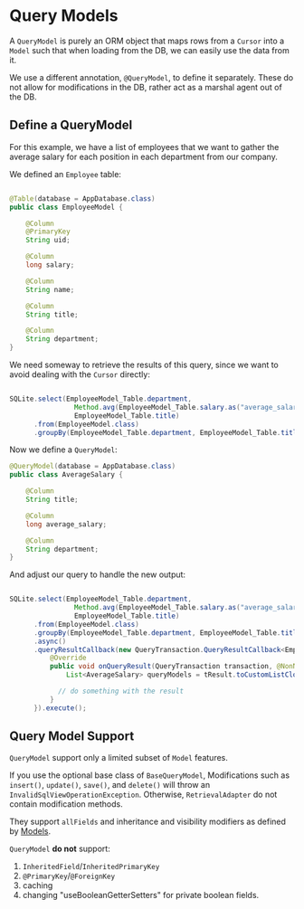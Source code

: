 # Query Models

A `QueryModel` is purely an ORM object that maps rows from a `Cursor` into
a `Model` such that when loading from the DB, we can easily use the data from it.

We use a different annotation, `@QueryModel`, to define it separately. These
do not allow for modifications in the DB, rather act as a marshal agent out of the DB.

## Define a QueryModel

For this example, we have a list of employees that we want to gather the average salary
for each position in each department from our company.

We defined an `Employee` table:

```java

@Table(database = AppDatabase.class)
public class EmployeeModel {

    @Column
    @PrimaryKey
    String uid;

    @Column
    long salary;

    @Column
    String name;

    @Column
    String title;

    @Column
    String department;
}

```

We need someway to retrieve the results of this query, since we want to avoid
dealing with the `Cursor` directly:

```java

SQLite.select(EmployeeModel_Table.department,
                Method.avg(EmployeeModel_Table.salary.as("average_salary")),
                EmployeeModel_Table.title)
      .from(EmployeeModel.class)
      .groupBy(EmployeeModel_Table.department, EmployeeModel_Table.title);

```

Now we define a `QueryModel`:

```java
@QueryModel(database = AppDatabase.class)
public class AverageSalary {

    @Column
    String title;

    @Column
    long average_salary;

    @Column
    String department;
}
```

And adjust our query to handle the new output:

```java

SQLite.select(EmployeeModel_Table.department,
                Method.avg(EmployeeModel_Table.salary.as("average_salary")),
                EmployeeModel_Table.title)
      .from(EmployeeModel.class)
      .groupBy(EmployeeModel_Table.department, EmployeeModel_Table.title)
      .async()
      .queryResultCallback(new QueryTransaction.QueryResultCallback<EmployeeModel>() {
          @Override
          public void onQueryResult(QueryTransaction transaction, @NonNull CursorResult<EmployeeModel> tResult) {
              List<AverageSalary> queryModels = tResult.toCustomListClose(AverageSalary.class);

            // do something with the result
          }
      }).execute();

```

## Query Model Support

`QueryModel` support only a limited subset of `Model` features.

If you use the optional base class of `BaseQueryModel`,
 Modifications such as `insert()`, `update()`, `save()`, and `delete()` will throw
 an `InvalidSqlViewOperationException`. Otherwise, `RetrievalAdapter` do not
 contain modification methods.

They support `allFields` and inheritance and visibility modifiers as defined by [Models](/usage2/Models.md).

`QueryModel` **do not** support:
  1. `InheritedField`/`InheritedPrimaryKey`
  2. `@PrimaryKey`/`@ForeignKey`
  3. caching
  4. changing "useBooleanGetterSetters" for private boolean fields.
